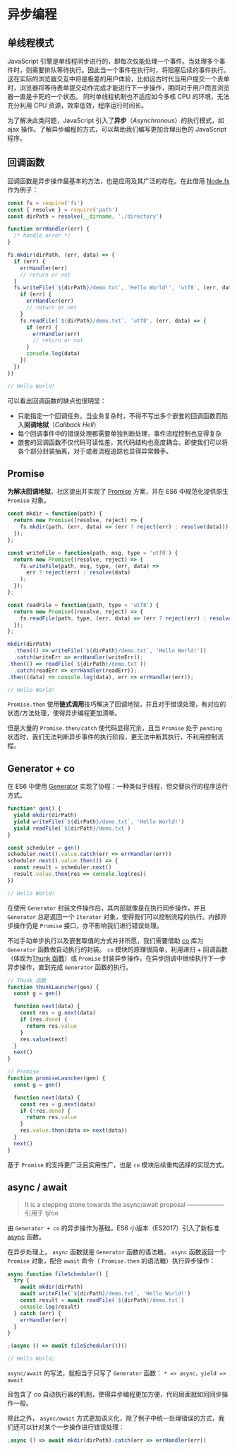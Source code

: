 # 异步编程

## 单线程模式

JavaScript 引擎是单线程同步进行的，即每次仅能处理一个事件。当处理多个事件时，则需要排队等待执行。因此当一个事件在执行时，将阻塞后续的事件执行。
这在实际的浏览器交互中将是极差的用户体验，比如远古时代当用户提交一个表单时，浏览器将等待表单提交动作完成才能进行下一步操作，期间对于用户而言浏览器一直是卡死的一个状态。
同时单线程机制也不适应如今多核 CPU 的环境，无法充分利用 CPU 资源，效率低效，程序运行时间长。

为了解决此类问题，JavaScript 引入了**异步**（_Asynchronous_）的执行模式，如 ajax 操作。了解异步编程的方式，可以帮助我们编写更加合理出色的 JavaScript 程序。

## 回调函数

回调函数是异步操作最基本的方法，也是应用及其广泛的存在。在此借用 [Node.fs](http://nodejs.cn/api/fs.html) 作为例子：

```js
const fs = require('fs')
const { resolve } = require('path')
const dirPath = resolve(__dirname, './directory')

function errHandler(err) {
  /* handle error */
}

fs.mkdir(dirPath, (err, data) => {
  if (err) {
    errHandler(err)
    // return or not
  }
  fs.writeFile(`${dirPath}/demo.txt`, 'Hello World!', 'utf8', (err, data) => {
    if (err) {
      errHandler(err)
      // return or not
    }
    fs.readFile(`${dirPath}/demo.txt`, 'utf8', (err, data) => {
      if (err) {
        errHandler(err)
        // return or not
      }
      console.log(data)
    })
  })
})

// Hello World!
```

可以看出回调函数的缺点也很明显：

- 只能指定一个回调任务，当业务复杂时，不得不写出多个嵌套的回调函数而陷入**回调地狱**（_Callback Hell_）
- 每个回调事件中的错误处理都需要单独判断处理，事件流程控制也显得复杂
- 嵌套的回调函数不仅代码可读性差，其代码结构也高度耦合。即使我们可以将各个部分封装抽离，对于或者流程追踪也显得异常棘手。

## Promise

**为解决回调地狱**，社区提出并实现了 [Promise](https://es6.ruanyifeng.com/#docs/promise) 方案，并在 ES6 中规范化提供原生 `Promise` 对象。

```js
const mkdir = function(path) {
  return new Promise((resolve, reject) => {
    fs.mkdir(path, (err, data) => (err ? reject(err) : resolve(data)));
  });
};

const writeFile = function(path, msg, type = 'utf8') {
  return new Promise((resolve, reject) => {
    fs.writeFile(path, msg, type, (err, data) =>
      err ? reject(err) : resolve(data)
    );
  });
};

const readFile = function(path, type = 'utf8') {
  return new Promise((resolve, reject) => {
    fs.readFile(path, type, (err, data) => (err ? reject(err) : resolve(data)));
  });
};

mkdir(dirPath)
  .then(() => writeFile(`${dirPath}/demo.txt`, 'Hello World!'))
  .catch(writeErr => errHandler(writeErr));
.then(() => readFile(`${dirPath}/demo.txt`))
  .catch(readErr => errHandler(readErr));
.then((data) => console.log(data), err => errHandler(err));

// Hello World!
```

`Promise.then` 使用**链式调用**技巧解决了回调地狱，并且对于错误处理，有对应的状态/方法处理，使得异步编程更加清晰。

但是大量的 `Promise.then/catch` 使代码显得冗余，且当 `Promise` 处于 `pending` 状态时，我们无法判断异步事件的执行阶段，更无法中断其执行，不利用控制流程。

## Generator + co

在 ES6 中使用 [Generator](https://es6.ruanyifeng.com/#docs/generator) 实现了协程：一种类似于线程，但交替执行的程序运行方式。

```js
function* gen() {
  yield mkdir(dirPath)
  yield writeFile(`${dirPath}/demo.txt`, 'Hello World!')
  yield readFile(`${dirPath}/demo.txt`)
}

const scheduler = gen()
scheduler.next().value.catch(err => errHandler(err))
scheduler.next().value.then(() => {
  const result = scheduler.next()
  result.value.then(res => console.log(res))
})

// Hello World!
```

在使用 `Generator` 封装文件操作后，其内部就像是在执行同步操作，并且 `Generator` 总是返回一个 `Iterator` 对象，使得我们可以控制流程的执行。内部异步操作仍是 `Promise` 接口，亦不影响我们进行错误处理。

不过手动单步执行以及嵌套取值的方式并非所愿，我们需要借助 [co](https://github.com/tj/co) 库为 `Generator` 函数做自动执行的封装。
`co` 模块的原理很简单，利用递归 + 回调函数（体现为[Thunk 函数](https://es6.ruanyifeng.com/#docs/generator-async#Thunk-%E5%87%BD%E6%95%B0)）或 `Promise` 封装异步操作，在异步回调中继续执行下一步异步操作，直到完成 `Generator` 函数的执行。

```js
// Thunk 函数
function thunkLauncher(gen) {
  const g = gen()

  function next(data) {
    const res = g.next(data)
    if (res.done) {
      return res.value
    }
    res.value(next)
  }
  next()
}

// Promise
function promiseLauncher(gen) {
  const g = gen()

  function next(data) {
    const res = g.next(data)
    if (!res.done) {
      return res.value
    }
    res.value.then(data => next(data))
  }
  next()
}
```

基于 `Promise` 的支持更广泛且实用性广，也是 `co` 模块后续重构选择的实现方式。

## async / await

> It is a stepping stone towards the async/await proposal —————— 引用于 tj/co

由 `Generator + co` 的异步操作为基础，ES6 小版本（ES2017）引入了新标准 [async](https://es6.ruanyifeng.com/#docs/async) 函数。

在异步处理上， `async` 函数就是 `Generator` 函数的语法糖。
`async` 函数返回一个 `Promise` 对象，配合 `await` 命令（ `Promise.then` 的语法糖）执行异步操作：

```js
async function fileScheduler() {
  try {
    await mkdir(dirPath)
    await writeFile(`${dirPath}/demo.txt`, 'Hello World!')
    const result = await readFile(`${dirPath}/demo.txt`)
    console.log(result)
  } catch (err) {
    errHandler(err)
  }
}

;(async () => await fileScheduler())()

// Hello World;
```

`async/await` 的写法，就相当于只写了 `Generator` 函数： `* => async，yield => await `

且包含了 co 自动执行器的机制，使得异步编程更加方便，代码层面就如同同步操作一般。

除此之外， `async/await` 方式更加语义化，除了例子中统一处理错误的方式，我们还可以针对某个一步操作进行错误处理：

```js
;async () => await mkdir(dirPath).catch(err => errHandler(err))
```
